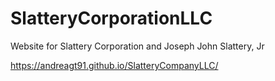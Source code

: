 # SlatteryCorporationLLC
Website for Slattery Corporation and Joseph John Slattery, Jr

https://andreagt91.github.io/SlatteryCompanyLLC/
